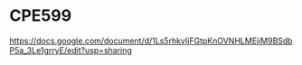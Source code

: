 # CPE599
https://docs.google.com/document/d/1Ls5rhkvIjFGtpKnOVNHLMEjiM9BSdbP5a_3Le1grryE/edit?usp=sharing
